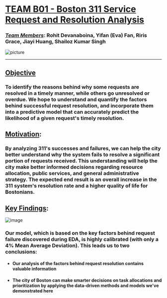  # **<u>TEAM B01 - Boston 311 Service Request and Resolution Analysis</u>**
### **<u>*Team Members*</u>:** Rohit Devanaboina, Yifan (Eva) Fan, Riris Grace, Jiayi Huang, Shailoz Kumar Singh
![picture](https://www.thedataschool.com.au/wp-content/uploads/2022/01/Featured-picture-1080x265.png)

---



## **<u>Objective</u>**
### To identify the reasons behind why some requests are resolved in a timely manner, while others go unresolved or overdue. We hope to understand and quantify the factors behind successful request resolution, and incorporate them into a predictive model that can accurately predict the likelihood of a given request's timely resolution.

## **<u>Motivation</u>**:  

### By analyzing 311's successes and failures, we can help the city better understand why the system fails to resolve a significant portion of requests received. This understanding will help the city make better informed decisions regarding resource allocation, public services, and general administrative strategy. The expected end result is an overall increase in the 311 system's **resolution rate** and a higher quality of life for Bostonians.

## **<u>Key Findings</u>**:  

![image](https://github.com/d-roho/311_Request_Analysis/assets/52367637/efb6dcfd-5a0e-4c40-bacf-a4d4cffa4534)


### Our model, which is based on the key factors behind request failure discovered during EDA, is highly calibrated (with only a 4% Mean Average Deviation). This leads us to two conclusions:

* #### Our analysis of the factors behind request resolution contains valuable information
* #### The city of Boston can make smarter decisions on task allocations and prioritization by applying the data-driven methods and models we've demonstrated here 
